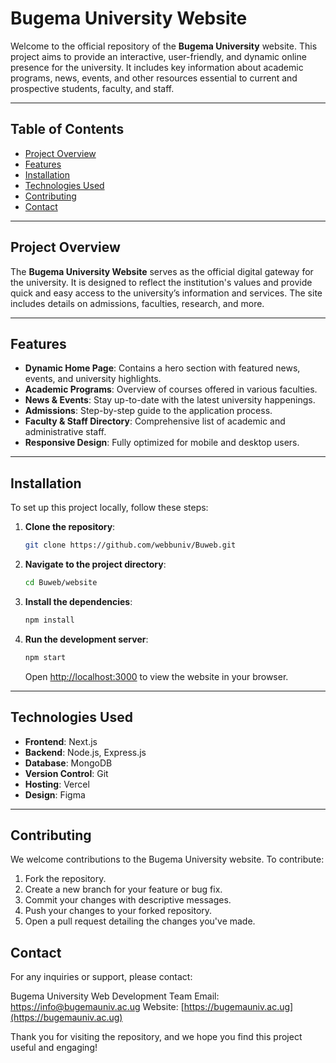 # Bugema University Website

Welcome to the official repository of the **Bugema University** website. This project aims to provide an interactive, user-friendly, and dynamic online presence for the university. It includes key information about academic programs, news, events, and other resources essential to current and prospective students, faculty, and staff.

---

## Table of Contents
- [Project Overview](#project-overview)
- [Features](#features)
- [Installation](#installation)
- [Technologies Used](#technologies-used)
- [Contributing](#contributing)
- [Contact](#contact)

---

## Project Overview

The **Bugema University Website** serves as the official digital gateway for the university. It is designed to reflect the institution's values and provide quick and easy access to the university’s information and services. The site includes details on admissions, faculties, research, and more.

---

## Features

- **Dynamic Home Page**: Contains a hero section with featured news, events, and university highlights.
- **Academic Programs**: Overview of courses offered in various faculties.
- **News & Events**: Stay up-to-date with the latest university happenings.
- **Admissions**: Step-by-step guide to the application process.
- **Faculty & Staff Directory**: Comprehensive list of academic and administrative staff.
- **Responsive Design**: Fully optimized for mobile and desktop users.
  
---

## Installation

To set up this project locally, follow these steps:

1. **Clone the repository**:
    ```bash
    git clone https://github.com/webbuniv/Buweb.git
    ```

2. **Navigate to the project directory**:
    ```bash
    cd Buweb/website
    ```

3. **Install the dependencies**:
    ```bash
    npm install
    ```

4. **Run the development server**:
    ```bash
    npm start
    ```

    Open [http://localhost:3000](http://localhost:3000) to view the website in your browser.

---

## Technologies Used

- **Frontend**: Next.js
- **Backend**: Node.js, Express.js
- **Database**: MongoDB
- **Version Control**: Git
- **Hosting**: Vercel
- **Design**: Figma

---

## Contributing
We welcome contributions to the Bugema University website. To contribute:

1. Fork the repository.
2. Create a new branch for your feature or bug fix.
3. Commit your changes with descriptive messages.
4. Push your changes to your forked repository.
5. Open a pull request detailing the changes you've made.

## Contact
For any inquiries or support, please contact:

Bugema University Web Development Team
Email: [https://info@bugemauniv.ac.ug](https://info@bugemauniv.ac.ug)
Website: [https://bugemauniv.ac.ug](https://bugemauniv.ac.ug)

Thank you for visiting the repository, and we hope you find this project useful and engaging!
